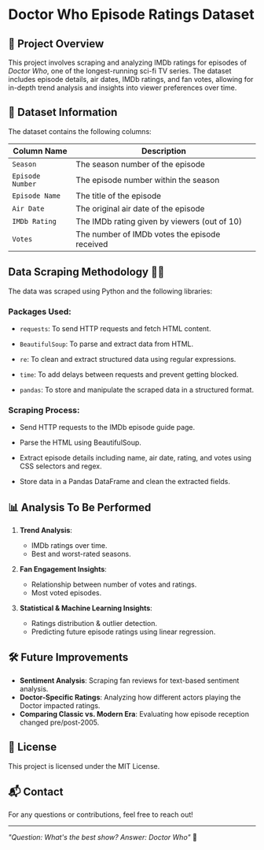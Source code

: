 # Doctor Who Episode Ratings Dataset

## 📌 Project Overview
This project involves scraping and analyzing IMDb ratings for episodes of *Doctor Who*, one of the longest-running sci-fi TV series. The dataset includes episode details, air dates, IMDb ratings, and fan votes, allowing for in-depth trend analysis and insights into viewer preferences over time.

## 📂 Dataset Information
The dataset contains the following columns:

| Column Name       | Description |
|------------------|-------------|
| `Season`         | The season number of the episode |
| `Episode Number` | The episode number within the season |
| `Episode Name`   | The title of the episode |
| `Air Date`       | The original air date of the episode |
| `IMDb Rating`    | The IMDb rating given by viewers (out of 10) |
| `Votes`          | The number of IMDb votes the episode received |

## Data Scraping Methodology 🕵️‍♂️

The data was scraped using Python and the following libraries:
### Packages Used:

   - ```requests```: To send HTTP requests and fetch HTML content.

   - ```BeautifulSoup```: To parse and extract data from HTML.

   - ```re```: To clean and extract structured data using regular expressions.

   - ```time```: To add delays between requests and prevent getting blocked.

   - ```pandas```: To store and manipulate the scraped data in a structured format.

### Scraping Process:

- Send HTTP requests to the IMDb episode guide page.

- Parse the HTML using BeautifulSoup.

- Extract episode details including name, air date, rating, and votes using CSS selectors and regex.

- Store data in a Pandas DataFrame and clean the extracted fields.

## 📊 Analysis To Be Performed


1. **Trend Analysis**:
   - IMDb ratings over time.
   - Best and worst-rated seasons.
   
2. **Fan Engagement Insights**:
   - Relationship between number of votes and ratings.
   - Most voted episodes.

3. **Statistical & Machine Learning Insights**:
   - Ratings distribution & outlier detection.
   - Predicting future episode ratings using linear regression.


## 🛠️ Future Improvements
- **Sentiment Analysis**: Scraping fan reviews for text-based sentiment analysis.
- **Doctor-Specific Ratings**: Analyzing how different actors playing the Doctor impacted ratings.
- **Comparing Classic vs. Modern Era**: Evaluating how episode reception changed pre/post-2005.

## 📜 License
This project is licensed under the MIT License.

## 📬 Contact
For any questions or contributions, feel free to reach out!

---

*"Question: What's the best show? Answer: Doctor Who"* 🚀

